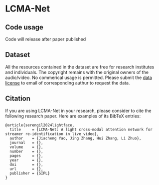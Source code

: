 # LCMA-Net

## Code usage
Code will release after paper published

## Dataset
All the resources contained in the dataset are free for research institutes and individuals. The copyright remains with the original owners of the audio/video.
No commerical usage is permitted.
Please submit the [data license](DATA_LICENSE) to email of corresponding authur to request the data.

## Citation
If you are using LCMA-Net in your research, please consider to cite the following research paper. Here are examples of its BibTeX entries:
```
@article{serengil2024lightface,
  title     = {LCMA-Net: A light cross-modal attention network for streamer re-identification in live video},
  author    = {Jiacheng Yao, Jing Zhang, Hui Zhang, Li Zhuo},
  journal   = {},
  volume    = {},
  number    = {},
  pages     = {},
  year      = {},
  doi       = {},
  url       = {},
  publisher = {SIPL}
}
```

